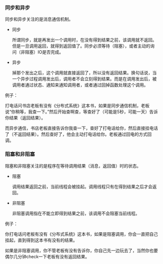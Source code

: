 ### 同步和异步
同步和异步关注的是消息通信机制。

- 同步

    所谓同步，就是再发出一个调用时，在没有得到结果之前，该调用就不返回。但是一旦调用返回，就得到返回值了。同步必须等待（阻塞），或者主动的询问（非阻塞）IO是否完成。
- 异步

    掉那个发出之后，这个调用就直接返回了，所以没有返回结果。换句话说，当一个异步过程调用发出后，调用者不会立刻得到结果。而是在调用发出后，被调用者通过状态、通知来通知调用者，或者通过回掉函数处理这个调用。

例子：

打电话问书店老板有没有《分布式系统》这本书，如果是同步通信机制，老板说“你稍等，我查一下。”然后开始查啊查，等查好了（可能是5秒，可能一天）告诉你结果（返回结果）。

而异步通信，书店老板直接告诉你我查一下，查好了打电话给你，然后直接挂电话了（不返回结果）。然后查好了，他会主动打电话给你。老板通过回电的方式回调。

### 阻塞和非阻塞
阻塞和非阻塞关注的是程序在等待调用结果（消息，返回值）时的状态。

- 阻塞

    调用结果返回之前，当前线程会被挂起。调用线程只有在得到结果之后才会返回。
- 非阻塞

    非阻塞调用指在不能立即得到结果之前，该调用不会阻塞当前线程。

例子：

你打电话问老板有没有《分布式系统》这本书，如果是阻塞调用，你会一直把自己挂起，直到得到这本书有没有的结果。

如果是非阻塞调用，你不管老板有没有告诉你，你自己先一边玩去了，当然你也要偶尔几分钟check一下老板有没有返回结果。